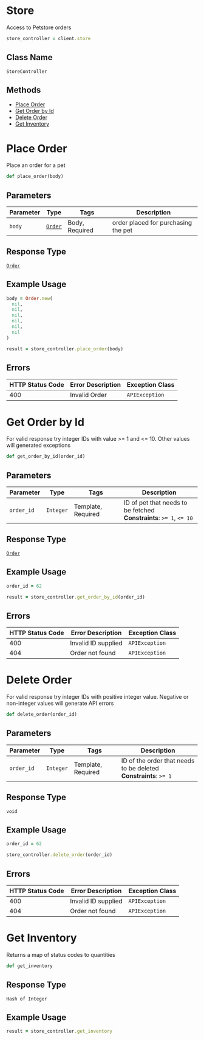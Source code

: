 # Store

Access to Petstore orders

```ruby
store_controller = client.store
```

## Class Name

`StoreController`

## Methods

* [Place Order](../../doc/controllers/store.md#place-order)
* [Get Order by Id](../../doc/controllers/store.md#get-order-by-id)
* [Delete Order](../../doc/controllers/store.md#delete-order)
* [Get Inventory](../../doc/controllers/store.md#get-inventory)


# Place Order

Place an order for a pet

```ruby
def place_order(body)
```

## Parameters

| Parameter | Type | Tags | Description |
|  --- | --- | --- | --- |
| `body` | [`Order`](../../doc/models/order.md) | Body, Required | order placed for purchasing the pet |

## Response Type

[`Order`](../../doc/models/order.md)

## Example Usage

```ruby
body = Order.new(
  nil,
  nil,
  nil,
  nil,
  nil,
  nil
)

result = store_controller.place_order(body)
```

## Errors

| HTTP Status Code | Error Description | Exception Class |
|  --- | --- | --- |
| 400 | Invalid Order | `APIException` |


# Get Order by Id

For valid response try integer IDs with value >= 1 and <= 10. Other values will generated exceptions

```ruby
def get_order_by_id(order_id)
```

## Parameters

| Parameter | Type | Tags | Description |
|  --- | --- | --- | --- |
| `order_id` | `Integer` | Template, Required | ID of pet that needs to be fetched<br>**Constraints**: `>= 1`, `<= 10` |

## Response Type

[`Order`](../../doc/models/order.md)

## Example Usage

```ruby
order_id = 62

result = store_controller.get_order_by_id(order_id)
```

## Errors

| HTTP Status Code | Error Description | Exception Class |
|  --- | --- | --- |
| 400 | Invalid ID supplied | `APIException` |
| 404 | Order not found | `APIException` |


# Delete Order

For valid response try integer IDs with positive integer value. Negative or non-integer values will generate API errors

```ruby
def delete_order(order_id)
```

## Parameters

| Parameter | Type | Tags | Description |
|  --- | --- | --- | --- |
| `order_id` | `Integer` | Template, Required | ID of the order that needs to be deleted<br>**Constraints**: `>= 1` |

## Response Type

`void`

## Example Usage

```ruby
order_id = 62

store_controller.delete_order(order_id)
```

## Errors

| HTTP Status Code | Error Description | Exception Class |
|  --- | --- | --- |
| 400 | Invalid ID supplied | `APIException` |
| 404 | Order not found | `APIException` |


# Get Inventory

Returns a map of status codes to quantities

```ruby
def get_inventory
```

## Response Type

`Hash of Integer`

## Example Usage

```ruby
result = store_controller.get_inventory
```


